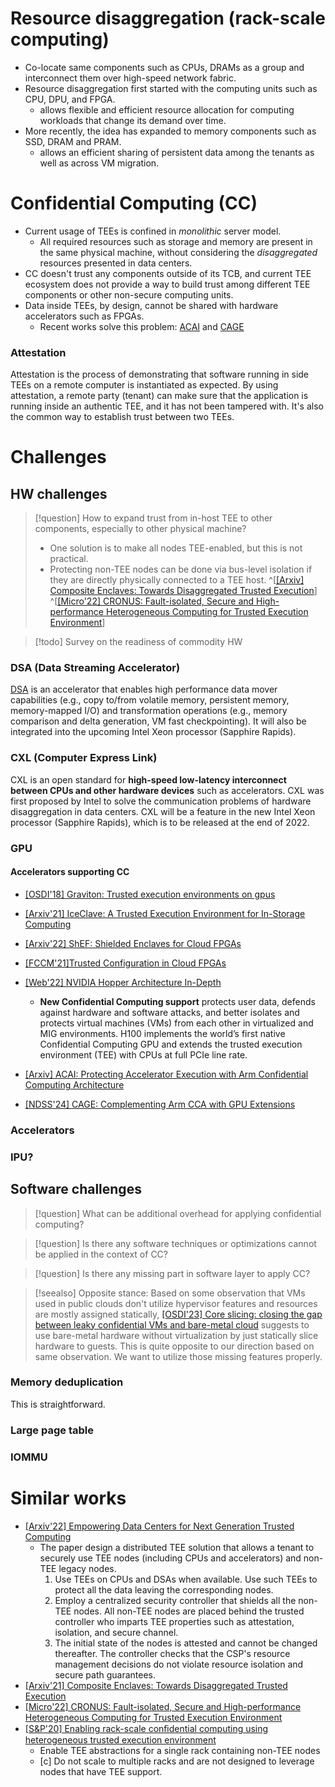 # Resource disaggregation (rack-scale computing)
- Co-locate same components such as CPUs, DRAMs as a group and interconnect them over high-speed network fabric.
- Resource disaggregation first started with the computing units such as CPU, DPU, and FPGA.
	- allows flexible and efficient resource allocation for computing workloads that change its demand over time.
- More recently, the idea has expanded to memory components such as SSD, DRAM and PRAM.
	- allows an efficient sharing of persistent data among the tenants as well as across VM migration.


# Confidential Computing (CC)
- Current usage of TEEs is confined in *monolithic* server model.
	- All required resources such as storage and memory are present in the same physical machine, without considering the *disaggregated* resources presented in data centers.
- CC doesn't trust any components outside of its TCB, and current TEE ecosystem does not provide a way to build trust among different TEE components or other non-secure computing units.
- Data inside TEEs, by design, cannot be shared with hardware accelerators such as FPGAs.
	- Recent works solve this problem: [ACAI](https://arxiv.org/abs/2305.15986) and [CAGE](<file:///Users/sujin/Library/CloudStorage/OneDrive-GeorgiaInstituteofTechnology/Zotero/storage/W7L6JILM/Wang et al. - 2024 - CAGE Complementing Arm CCA with GPU Extensions.pdf>)

### Attestation
Attestation is the process of demonstrating that software running in side TEEs on a remote computer is instantiated as expected. By using attestation, a remote party (tenant) can make sure that the application is running inside an authentic TEE, and it has not been tampered with. It's also the common way to establish trust between two TEEs.


# Challenges
## HW challenges

>[!question] How to expand trust from in-host TEE to other components, especially to other physical machine?
>- One solution is to make all nodes TEE-enabled, but this is not practical.
>- Protecting non-TEE nodes can be done via bus-level isolation if they are directly physically connected to a TEE host. ^[[[Arxiv] Composite Enclaves: Towards Disaggregated Trusted Execution](https://arxiv.org/pdf/2010.10416.pdf)] ^[[[Micro'22] CRONUS: Fault-isolated, Secure and High-performance Heterogeneous Computing for Trusted Execution Environment](https://ieeexplore.ieee.org/document/9923810)]

>[!todo] Survey on the readiness of commodity HW



### DSA (Data Streaming Accelerator)
[DSA](https://www.youtube.com/watch?v=21j7LGPIHB8) is an accelerator that enables high performance data mover capabilities (e.g., copy to/from volatile memory, persistent memory, memory-mapped I/O) and transformation operations (e.g., memory comparison and delta generation, VM fast checkpointing). It will also be integrated into the upcoming Intel Xeon processor (Sapphire Rapids).

### CXL (Computer Express Link)
CXL is an open standard for **high-speed low-latency interconnect between CPUs and other hardware devices** such as accelerators. CXL was first proposed by Intel to solve the communication problems of hardware disaggregation in data centers. CXL will be a feature in the new Intel Xeon processor (Sapphire Rapids), which is to be released at the end of 2022.

### GPU
#### Accelerators supporting CC
- [[OSDI'18] Graviton: Trusted execution environments on gpus](https://www.usenix.org/conference/osdi18/presentation/volos)
- [[Arxiv'21] IceClave: A Trusted Execution Environment for In-Storage Computing](https://arxiv.org/abs/2109.03373)
- [[Arxiv'22] ShEF: Shielded Enclaves for Cloud FPGAs](https://arxiv.org/pdf/2103.03500.pdf)
- [[FCCM'21]Trusted Configuration in Cloud FPGAs](https://ieeexplore.ieee.org/document/9443664)
- [[Web'22] NVIDIA Hopper Architecture In-Depth](https://developer.nvidia.com/blog/nvidia-hopper-architecture-in-depth/)
	- **New Confidential Computing support** protects user data, defends against hardware and software attacks, and better isolates and protects virtual machines (VMs) from each other in virtualized and MIG environments. H100 implements the world’s first native Confidential Computing GPU and extends the trusted execution environment (TEE) with CPUs at full PCIe line rate.

- [[Arxiv] ACAI: Protecting Accelerator Execution with Arm Confidential Computing Architecture](https://arxiv.org/abs/2305.15986)
- [[NDSS'24] CAGE: Complementing Arm CCA with GPU Extensions](https://fengweiz.github.io/paper/cage-ndss24.pdf)


### Accelerators


### IPU?



## Software challenges
>[!question] What can be additional overhead for applying confidential computing?

>[!question] Is there any software techniques or optimizations cannot be applied in the context of CC?

>[!question] Is there any missing part in software layer to apply CC?

>[!seealso] Opposite stance:
>Based on some observation that VMs used in public clouds don't utilize hypervisor features and resources are mostly assigned statically, [[OSDI'23] Core slicing: closing the gap between leaky confidential VMs and bare-metal cloud](https://www.usenix.org/conference/osdi23/presentation/zhou-ziqiao) suggests to use bare-metal hardware without virtualization by just statically slice hardware to guests. 
>This is quite opposite to our direction based on same observation. We want to utilize those missing features properly.


### Memory deduplication
This is straightforward. 

### Large page table


### IOMMU


# Similar works
- [[Arxiv'22] Empowering Data Centers for Next Generation Trusted Computing](https://arxiv.org/abs/2211.00306)
	- The paper design a distributed TEE solution that allows a tenant to securely use TEE nodes (including CPUs and accelerators) and non-TEE legacy nodes.
		1. Use TEEs on CPUs and DSAs when available. Use such TEEs to protect all the data leaving the corresponding nodes. 
		2. Employ a centralized security controller that shields all the non-TEE nodes. All non-TEE nodes are placed behind the trusted controller who imparts TEE properties such as attestation, isolation, and secure channel.
		3. The initial state of the nodes is attested and cannot be changed thereafter. The controller checks that the CSP's resource management decisions do not violate resource isolation and secure path guarantees.
- [[Arxiv'21] Composite Enclaves: Towards Disaggregated Trusted Execution](https://arxiv.org/pdf/2010.10416.pdf)
- [[Micro'22] CRONUS: Fault-isolated, Secure and High-performance Heterogeneous Computing for Trusted Execution Environment](https://ieeexplore.ieee.org/document/9923810)
- [[S&P'20] Enabling rack-scale conﬁdential computing using heterogeneous trusted execution environment](https://ieeexplore.ieee.org/document/9152787)
	- Enable TEE abstractions for a single rack containing non-TEE nodes
	- [c] Do not scale to multiple racks and are not designed to leverage nodes that have TEE support.
